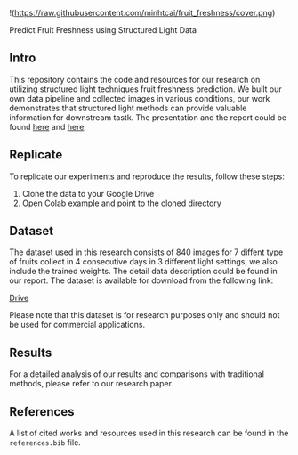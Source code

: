 !(https://raw.githubusercontent.com/minhtcai/fruit_freshness/cover.png)

Predict Fruit Freshness using Structured Light Data

## Intro

This repository contains the code and resources for our research on utilizing structured light techniques fruit freshness prediction. We built our own data pipeline and collected images in various conditions, our work demonstrates that structured light methods can provide valuable information for downstream tastk. The presentation and the report could be found [here](https://docs.google.com/presentation/d/1U7qYeAOosmj36D6bmybok-jwUEahBSwIgsE5ZTu4PPo/edit#slide=id.g21238f436ba_0_633) and [here](https://arxiv.org/pdf/2212.01552.pdf). 

## Replicate

To replicate our experiments and reproduce the results, follow these steps:

1. Clone the data to your Google Drive
2. Open Colab example and point to the cloned directory

## Dataset

The dataset used in this research consists of 840 images for 7 diffent type of fruits collect in 4 consecutive days in 3 different light settings, we also include the trained weights. The detail data description could be found in our report. The dataset is available for download from the following link:

[Drive](https://drive.google.com/drive/u/1/folders/1PFBdDe0F3vG3DRO8ZFg4CDrnD8YPZSKX)

Please note that this dataset is for research purposes only and should not be used for commercial applications.

## Results

For a detailed analysis of our results and comparisons with traditional methods, please refer to our research paper.

## References

A list of cited works and resources used in this research can be found in the `references.bib` file.

